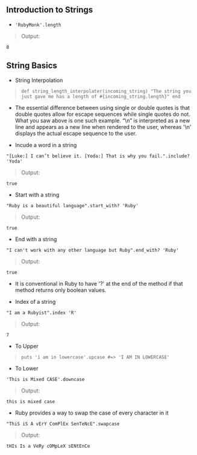 ## Introduction to Strings

- `'RubyMonk'.length`

> Output:

`8`

## String Basics

- String Interpolation

> `def string_length_interpolater(incoming_string)
  		"The string you just gave me has a length of #{incoming_string.length}"
   end`

- The essential difference between using single or double quotes is that double quotes allow for escape sequences while single quotes do not. What you saw above is one such example. “\n” is interpreted as a new line and appears as a new line when rendered to the user, whereas '\n' displays the actual escape sequence to the user.

- Incude a word in a string

`"[Luke:] I can’t believe it. [Yoda:] That is why you fail.".include? 'Yoda'`

> Output:

`true`

- Start with a string

`"Ruby is a beautiful language".start_with? 'Ruby'`

> Output:

`true`

- End with a string

`"I can't work with any other language but Ruby".end_with? 'Ruby'`

> Output:

`true`

-  It is conventional in Ruby to have '?' at the end of the method if that method returns only boolean values.

- Index of a string

`"I am a Rubyist".index 'R'`

> Output:

`7`

- To Upper

> `puts 'i am in lowercase'.upcase #=> 'I AM IN LOWERCASE'`

- To Lower

`'This is Mixed CASE'.downcase`

> Output:

`this is mixed case`

-  Ruby provides a way to swap the case of every character in it

`"ThiS iS A vErY ComPlEx SenTeNcE".swapcase`

> Output:

`tHIs Is a VeRy cOMpLeX sENtEnCe`

